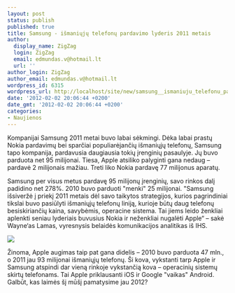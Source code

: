 ```yaml
---
layout: post
status: publish
published: true
title: Samsung - išmaniųjų telefonų pardavimo lyderis 2011 metais
author:
  display_name: ZigZag
  login: ZigZag
  email: edmundas.v@hotmail.lt
  url: ''
author_login: ZigZag
author_email: edmundas.v@hotmail.lt
wordpress_id: 6315
wordpress_url: http://localhost/site/new/samsung__ismaniuju_telefonu_pardavimo_lyderis_2011_metais/
date: '2012-02-02 20:06:44 +0200'
date_gmt: '2012-02-02 20:06:44 +0200'
categories:
- Naujienos
---
```

<p>Kompanijai Samsung 2011 metai buvo labai sėkmingi. Dėka labai prastų Nokia pardavimų bei sparčiai populiarėjančių išmaniųjų telefonų, Samsung tapo kompanija, pardavusia daugiausia tokių įrenginių pasaulyje. Jų buvo parduota net 95 milijonai. Tiesa, Apple atsiliko palyginti gana nedaug – pardavė 2 milijonais mažiau. Treti liko Nokia pardavę 77 milijonus aparatų.   </p>
<p>Samsung per visus metus pardavę 95 milijonų įrenginių, savo rinkos dalį padidino net 278%. 2010 buvo parduoti "menki" 25 milijonai. "Samsung išsiveržė į priekį 2011 metais dėl savo taikytos strategijos, kurios pagrindiniai tikslai buvo pasiūlyti išmaniųjų telefonų liniją, kurioje būtų daug telefonų besiskiriančių kaina, savybėmis, operacine sistema. Tai jiems leido ženkliai aplenkti seniau lyderiais buvusius Nokia ir neženkliai nugalėti Apple“ – sakė Wayne‘as Lamas, vyresnysis belaidės komunikacijos analitikas iš IHS.</p>
<p><img src="http://technews.lt/upload/ihs_smartphone_shipments_2011.jpg" /></p>
<p>Žinoma, Apple augimas taip pat gana didelis – 2010 buvo parduota 47 mln., o 2011 jau 93 milijonai išmaniųjų telefonų. Ši kova, vykstanti tarp Apple ir Samsung atspindi dar vieną rinkoje vykstančią kova – operacinių sistemų skirtų telefonams. Tai Apple priklausanti iOS ir Google "vaikas" Android. Galbūt, kas laimės šį mūšį pamatysime jau 2012?</p>
